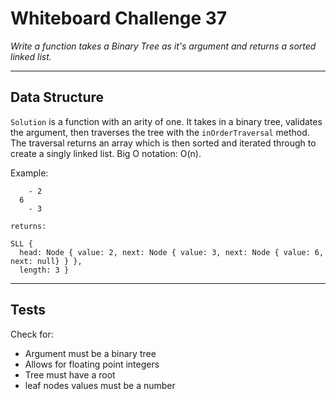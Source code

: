 # Whiteboard Challenge 37

*Write a function takes a Binary Tree as it's argument and returns a sorted linked list.*

---

## Data Structure

`Solution` is a function with an arity of one. It takes in a binary tree, validates the argument, then traverses the tree with the `inOrderTraversal` method. The traversal returns an array which is then sorted and iterated through to create a singly linked list. Big O notation: O(n).

Example:
```
    - 2
  6
    - 3

returns:

SLL {
  head: Node { value: 2, next: Node { value: 3, next: Node { value: 6, next: null} } },
  length: 3 }
```

---

## Tests

Check for:
* Argument must be a binary tree
* Allows for floating point integers
* Tree must have a root
* leaf nodes values must be a number

